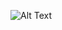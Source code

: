 
![Alt Text](https://github.com/SKSpraveen/Pharmacy-Store-App/blob/main/portfolio.jpeg?raw=true)    

